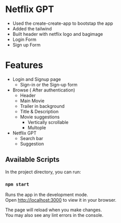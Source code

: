 # Netflix GPT

- Used the create-create-app to bootstap the app
- Added the tailwind
- Built header with netflix logo and bagimage
- Login Form
- Sign up Form

# Features

- Login and Signup page
  - Sign-in or the Sign-up form
- Browse ( After authentication)
  - Header
  - Main Movie
  - Trailer in background
  - Title & Description
  - Movie suggestions
    - Vertically scrollable
    - Multople
- Netflix GPT
  - Search bar
  - Suggestion

## Available Scripts

In the project directory, you can run:

### `npm start`

Runs the app in the development mode.\
Open [http://localhost:3000](http://localhost:3000) to view it in your browser.

The page will reload when you make changes.\
You may also see any lint errors in the console.
